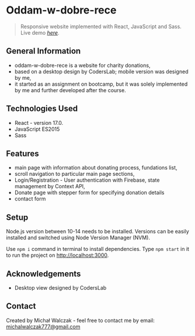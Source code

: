 # Oddam-w-dobre-rece
> Responsive website implemented with React, JavaScript and Sass.
> Live demo [_here_](https://MichalWalczak777.github.io/oddam-w-dobre-rece/).

## General Information
- oddam-w-dobre-rece is a website for charity donations,
- based on a desktop design by CodersLab; mobile version was designed by me,
- it started as an assignment on bootcamp, but it was solely implemented by me and further developed after the course.

## Technologies Used
- React - version 17.0.
- JavaScript ES2015
- Sass

## Features
- main page with information about donating process, fundations list,
- scroll navigation to particular main page sections, 
- Login/Registration - User authentication with Firebase, state management by Context API,
- Donate page with stepper form for specifying donation details
- contact form

## Setup
Node.js version between 10-14 needs to be installed. Versions can be easily installed and switched using Node Version Manager (NVM). 

Use `npm i` command in terminal to install dependencies. Type `npm start` in it to run the project on [http://localhost:3000](http://localhost:3000).

## Acknowledgements
- Desktop view designed by CodersLab

## Contact
Created by Michał Walczak - feel free to contact me by email: michalwalczak777@gmail.com
